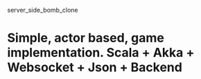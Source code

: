 server_side_bomb_clone

Simple, actor based, game implementation. 
Scala + Akka + Websocket + Json + Backend
======================
